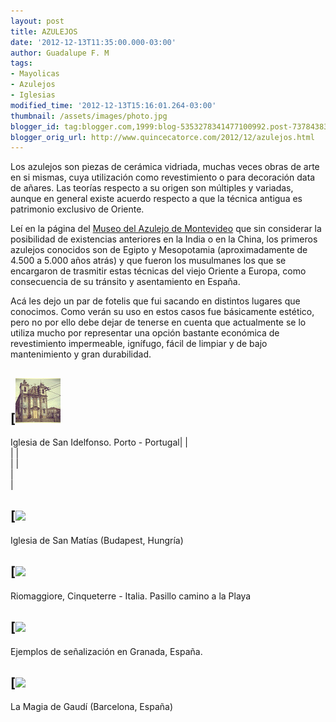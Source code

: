 ```yaml
---
layout: post
title: AZULEJOS
date: '2012-12-13T11:35:00.000-03:00'
author: Guadalupe F. M
tags:
- Mayolicas
- Azulejos
- Iglesias
modified_time: '2012-12-13T15:16:01.264-03:00'
thumbnail: /assets/images/photo.jpg
blogger_id: tag:blogger.com,1999:blog-5353278341477100992.post-7378438315604931495
blogger_orig_url: http://www.quincecatorce.com/2012/12/azulejos.html
---
```


Los azulejos son piezas de cerámica vidriada, muchas veces obras de arte en si mismas, cuya utilización como revestimiento o para decoración data de añares. Las teorías respecto a su origen son múltiples y variadas, aunque en general existe acuerdo respecto a que la técnica antigua es patrimonio exclusivo de Oriente.

 

Leí en la página del [Museo del Azulejo de Montevideo](http://www.montevideo.gub.uy/ciudad/cultura/museos-y-salas/museo-del-azulejo) que sin considerar la posibilidad de existencias anteriores en la India o en la China, los primeros azulejos conocidos son de Egipto y Mesopotamia (aproximadamente de 4.500 a 5.000 años atrás) y que fueron los musulmanes los que se encargaron de trasmitir estas técnicas del viejo Oriente a Europa, como consecuencia de su tránsito y asentamiento en  España. 

  


Acá les dejo un par de fotelis que fui sacando en distintos lugares que conocimos. Como verán su uso en estos casos fue básicamente estético, pero no por ello debe dejar de tenerse en cuenta que actualmente se lo utiliza mucho por representar una opción bastante económica de revestimiento impermeable, ignífugo, fácil de limpiar y de bajo mantenimiento y gran durabilidad.

  


[![](/assets/images/photo.jpg)  
---  
Iglesia de San Idelfonso. Porto - Portugal| |   
| |   
| |   
|   
|   
  
  
  
  
[![](/assets/images/collageAzulejos+san+matias.jpg)  
---  
Iglesia de San Matías (Budapest, Hungría)  
  
  


  


[![](/assets/images/azulegre.jpg)  
---  
Riomaggiore, Cinqueterre - Italia. Pasillo camino a la Playa  
  
[![](/assets/images/tipogragias+en+azulejos.jpg)  
---  
Ejemplos de señalización en Granada, España.  
    
  [![](/assets/images/barna+azulejada.jpg)  
---  
La Magia de Gaudí (Barcelona, España)
